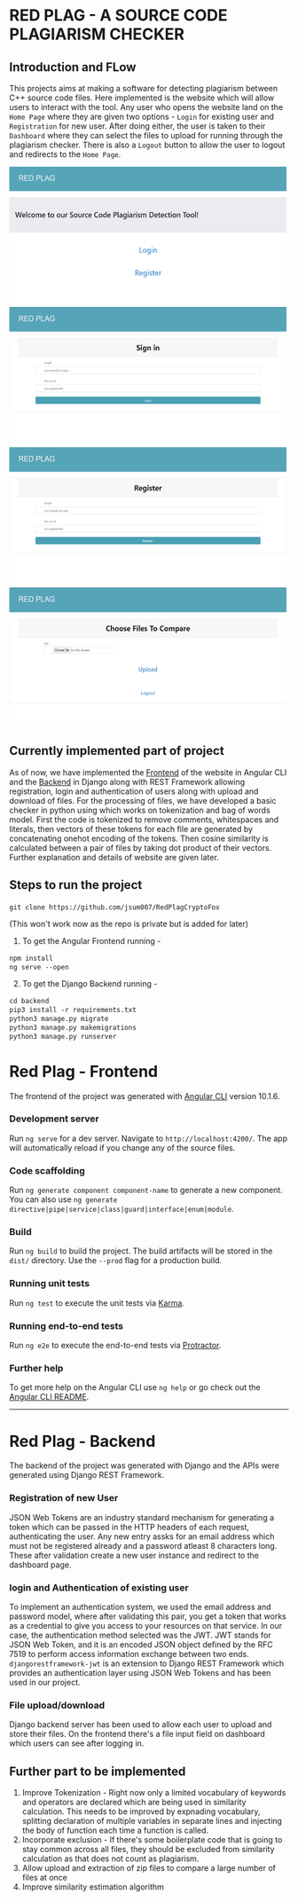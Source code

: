 # RED PLAG - A SOURCE CODE PLAGIARISM CHECKER

## Introduction and FLow

This projects aims at making a software for detecting plagiarism between C++ source code files. Here implemented is the website which will allow users to interact with the tool. Any user who opens the website land on the `Home Page` where they are given two options - `Login` for existing user and `Registration` for new user. After doing either, the user is taken to their `Dashboard` where they can select the files to upload for running through the plagiarism checker. There is also a `Logout` button to allow the user to logout and redirects to the `Home Page`. 

<p slign="center">
<img src="https://github.com/jsum007/RedPlagCryptoFox/blob/final/screenshots/home.png" width="500" height="250"/>  
<img src="https://github.com/jsum007/RedPlagCryptoFox/blob/final/screenshots/login.png" width="500" height="250"/>   
<img src="https://github.com/jsum007/RedPlagCryptoFox/blob/final/screenshots/register.png" width="500" height="250"/>
<img src="https://github.com/jsum007/RedPlagCryptoFox/blob/final/screenshots/dashboard.png" width="500" height="250"/>
 </p>

## Currently implemented part of project 

As of now, we have implemented the [Frontend](#front) of the website in Angular CLI and the [Backend](#back) in Django along with REST Framework allowing registration, login and authentication of users along with upload and download of files. For the processing of files, we have developed a basic checker in python using which works on tokenization and bag of words model. First the code is tokenized to remove comments, whitespaces and literals, then vectors of these tokens for each file are generated by concatenating onehot encoding of the tokens. Then cosine similarity is calculated between a pair of files by taking dot product of their vectors. Further explanation and details of website are given later.

## Steps to run the project 

`git clone https://github.com/jsum007/RedPlagCryptoFox`

(This won't work now as the repo is private but is added for later)

1. To get the Angular Frontend running - <br>
```
npm install
ng serve --open
````

2. To get the Django Backend running - <br>
```
cd backend
pip3 install -r requirements.txt
python3 manage.py migrate
python3 manage.py makemigrations
python3 manage.py runserver
```

# Red Plag - Frontend <a name="front"></a>

The frontend of the project was generated with [Angular CLI](https://github.com/angular/angular-cli) version 10.1.6.

### Development server

Run `ng serve` for a dev server. Navigate to `http://localhost:4200/`. The app will automatically reload if you change any of the source files.

### Code scaffolding

Run `ng generate component component-name` to generate a new component. You can also use `ng generate directive|pipe|service|class|guard|interface|enum|module`.

### Build

Run `ng build` to build the project. The build artifacts will be stored in the `dist/` directory. Use the `--prod` flag for a production build.

### Running unit tests

Run `ng test` to execute the unit tests via [Karma](https://karma-runner.github.io).

### Running end-to-end tests

Run `ng e2e` to execute the end-to-end tests via [Protractor](http://www.protractortest.org/).

### Further help

To get more help on the Angular CLI use `ng help` or go check out the [Angular CLI README](https://github.com/angular/angular-cli/blob/master/README.md).

****** 

# Red Plag - Backend

The backend of the project was generated with Django and the APIs were generated using Django REST Framework. 

### Registration of new User

JSON Web Tokens are an industry standard mechanism for generating a token which can be passed in the HTTP headers of each request, authenticating the user. Any new entry assks for an email address which must not be registered already and a password atleast 8 characters long. These after validation create a new user instance and redirect to the dashboard page.


### login and Authentication of existing user

To implement an authentication system, we used the email address and password model, where after validating this pair, you get a token that works as a credential to give you access to your resources on that service. In our case, the authentication method selected was the JWT. JWT stands for JSON Web Token, and it is an encoded JSON object defined by the RFC 7519 to perform access information exchange between two ends. `djangorestframework-jwt` is an extension to Django REST Framework which provides an authentication layer using JSON Web Tokens and has been used in our project.

### File upload/download

Django backend server has been used to allow each user to upload and store their files. On the frontend there's a file input field on dashboard which users can see after logging in.

## Further part to be implemented

1. Improve Tokenization - Right now only a limited vocabulary of keywords and operators are declared which are being used in similarity calculation. This needs to be improved by 
expnading vocabulary, splitting declaration of multiple variables in separate lines and injecting the body of function each time a function is called. 
2. Incorporate exclusion - If there's some boilerplate code that is going to stay common across all files, they should be excluded from similarity calculation as that does not count as plagiarism.
3. Allow upload and extraction of zip files to compare a large number of files at once
4. Improve similarity estimation algorithm
